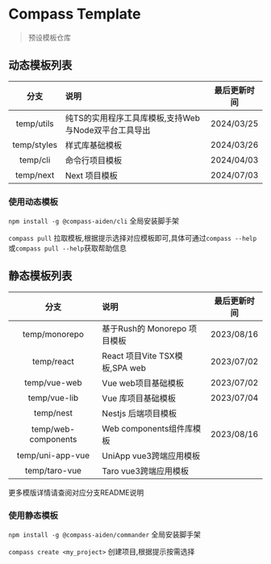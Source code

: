# Compass Template
> 预设模板仓库

## 动态模板列表

|    分支     | 说明                                                 | 最后更新时间 |
| :---------: | :--------------------------------------------------- | :----------: |
| temp/utils  | 纯TS的实用程序工具库模板,支持Web与Node双平台工具导出 |  2024/03/25  |
| temp/styles | 样式库基础模板                                       |  2024/03/26  |
|  temp/cli   | 命令行项目模板                                       |  2024/04/03  |
|  temp/next  | Next 项目模板                                        |  2024/07/03  |

### 使用动态模板

`npm install -g @compass-aiden/cli` 全局安装脚手架

`compass pull` 拉取模板,根据提示选择对应模板即可,具体可通过`compass --help`或`compass pull --help`获取帮助信息

## 静态模板列表

|        分支         | 说明                           | 最后更新时间 |
| :-----------------: | :----------------------------- | :----------: |
|    temp/monorepo    | 基于Rush的 Monorepo 项目模板   |  2023/08/16  |
|     temp/react      | React 项目Vite TSX模板,SPA web |  2023/07/02  |
|    temp/vue-web     | Vue web项目基础模板            |  2023/07/02  |
|    temp/vue-lib     | Vue 库项目基础模板             |  2023/07/04  |
|      temp/nest      | Nestjs 后端项目模板            |              |
| temp/web-components | Web components组件库模板       |  2023/08/16  |
|  temp/uni-app-vue   | UniApp vue3跨端应用模板        |              |
|    temp/taro-vue    | Taro vue3跨端应用模板          |              |

更多模版详情请查阅对应分支README说明

### 使用静态模板

`npm install -g @compass-aiden/commander` 全局安装脚手架

`compass create <my_project>` 创建项目,根据提示按需选择
